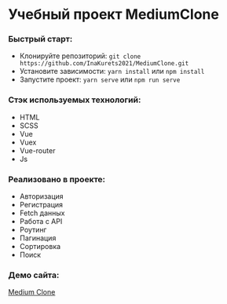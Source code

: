 # Учебный проект MediumClone

### Быстрый старт:

- Клонируйте репозиторий: `git clone https://github.com/InaKurets2021/MediumClone.git`
- Установите зависимости: `yarn install` или `npm install`
- Запустите проект: `yarn serve` или `npm run serve`

### Стэк используемых технологий:

- HTML
- SCSS
- Vue
- Vuex
- Vue-router
- Js

### Реализовано в проекте:
- Авторизация
- Регистрация
- Fetch данных
- Работа c API
- Роутинг
- Пагинация
- Сортировка
- Поиск

### Демо сайта:

[Medium Clone](https://inakurets2021.github.io/MediumClone/)
